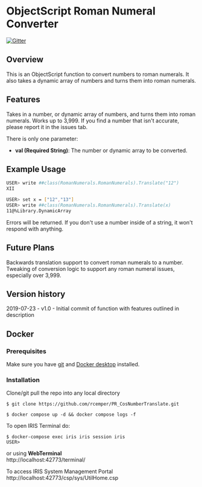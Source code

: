 # ObjectScript Roman Numeral Converter

[![Gitter](https://img.shields.io/badge/Available%20on-Intersystems%20Open%20Exchange-00b2a9.svg)](https://openexchange.intersystems.com/package/Objectscript-Roman-Numeral-Converter)

## Overview

This is an ObjectScript function to convert numbers to roman numerals. It also takes a dynamic array of numbers and turns them into roman numerals.

## Features

Takes in a number, or dynamic array of numbers, and turns them into roman numerals. Works up to 3,999. If you find a number that isn't accurate, please report it in the issues tab.

There is only one parameter:
* **val (Required String)**: The number or dynamic array to be converted.

## Example Usage
```sh
USER> write ##class(RomanNumerals.RomanNumerals).Translate("12")
XII

USER> set x = ["12","13"]
USER> write ##class(RomanNumerals.RomanNumerals).Translate(x)
11@%Library.DynamicArray
```

Errors will be returned. If you don't use a number inside of a string, it won't respond with anything.

## Future Plans

Backwards translation support to convert roman numerals to a number.
Tweaking of conversion logic to support any roman numeral issues, especially over 3,999.

## Version history
2019-07-23 - v1.0 - Initial commit of function with features outlined in description

## Docker    

### Prerequisites
Make sure you have [git](https://git-scm.com/book/en/v2/Getting-Started-Installing-Git) and [Docker desktop](https://www.docker.com/products/docker-desktop) installed.
### Installation
Clone/git pull the repo into any local directory
```
$ git clone https://github.com/rcemper/PR_CosNumberTranslate.git
```
```
$ docker compose up -d && docker compose logs -f
```

To open IRIS Terminal do:   
```
$ docker-compose exec iris iris session iris 
USER>
```
or using **WebTerminal**     
http://localhost:42773/terminal/      

To access IRIS System Management Portal   
http://localhost:42773/csp/sys/UtilHome.csp    
